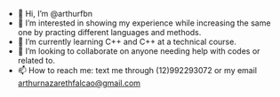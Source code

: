 - 👋 Hi, I’m @arthurfbn
- 👀 I’m interested in showing my experience while increasing the same one by practing different languages and methods.
- 🌱 I’m currently learning C++ and C++ at a technical course.
- 💞️ I’m looking to collaborate on anyone needing help with codes or related to.
- 📫 How to reach me: text me through (12)992293072 or my email arthurnazarethfalcao@gmail.com

<!---
arthurfbn/arthurfbn is a ✨ special ✨ repository because its `README.md` (this file) appears on your GitHub profile.
You can click the Preview link to take a look at your changes.
--->
